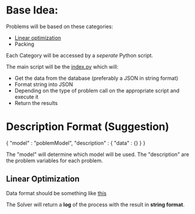 # Base Idea:

Problems will be based on these categories:
- [Linear optimization](solvers/LinearOptimization.py)
- Packing

Each Category will be accessed by a *seperate* Python script.

The main script will be the [index.py](index.py) which will:
- Get the data from the database (preferably a JSON in string format)
- Format string into JSON
- Depending on the type of problem call on the appropriate script and execute it
- Return the results

# Description Format (Suggestion)

{
    "model" : "poblemModel",
    "description" : {
        "data" : {}
    }
}

The "model" will determine which model will be used.
The "description" are the problem variables for each problem.

## Linear Optimization

Data format should be something like [this](../../testing/input/linearData.json)

The Solver will return a __log__ of the process with the result in __string format__.